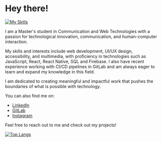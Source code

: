 # Hey there!

[![My Skills](https://skills.thijs.gg/icons?i=html,css,js,nodejs,react,redux,firebase,figma,git,mysql,php,r,c)](https://skills.thijs.gg)

I am a Master's student in Communication and Web Technologies with a passion for technological innovation, communication, and human-computer interaction.

My skills and interests include web development, UI/UX design, accessibility, and multimedia, with proficiency in technologies such as JavaScript, React, React Native, SQL and Firebase. I also have recent experience working with CI/CD pipelines in GitLab and am always eager to learn and expand my knowledge in this field.

I am dedicated to creating meaningful and impactful work that pushes the boundaries of what is possible with technology.

You can also find me on:
- [LinkedIn](https://www.linkedin.com/in/daniel-alves-833227199/)
- [GitLab](https://gitlab.com/alvesdaniel)
- [Instagram](https://www.instagram.com/coolalves/)

Feel free to reach out to me and check out my projects!

[![Top Langs](https://github-readme-stats.vercel.app/api/top-langs/?username=coolalves&hide_progress=true)](https://github.com/coolalves/github-readme-stats)



